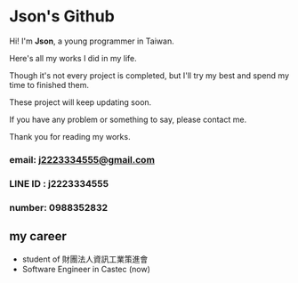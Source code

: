 # Json's Github
Hi! I'm **Json**, a young programmer in Taiwan. 


Here's all my works I did in my life.


Though it's not every project is completed, but I'll try my best and spend my
time to finished them.


These project will keep updating soon. 


If you have any problem or something to say, please contact me.


Thank you for reading my works.

### email: j2223334555@gmail.com
### LINE ID : j2223334555
### number: 0988352832


## my career

* student of 財團法人資訊工業策進會
* Software Engineer in Castec (now)
